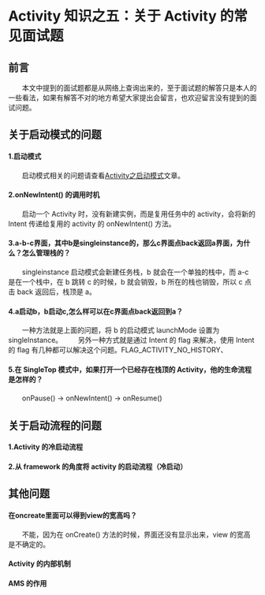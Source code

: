 # Activity 知识之五：关于 Activity 的常见面试题

## 前言
　　本文中提到的面试题都是从网络上查询出来的，至于面试题的解答只是本人的一些看法，如果有解答不对的地方希望大家提出会留言，也欢迎留言没有提到的面试问题。

## 关于启动模式的问题

#### 1.启动模式
　　启动模式相关的问题请查看[Activity之启动模式](https://github.com/ZhangMiao147/android_learning_notes/blob/master/Android/components/Activity/Activity%E4%B9%8B%E5%90%AF%E5%8A%A8%E6%A8%A1%E5%BC%8F.md)文章。

#### 2.onNewIntent() 的调用时机
　　启动一个 Activity 时，没有新建实例，而是复用任务中的 activity，会将新的 Intent 传递给复用的 activity 的 onNewIntent() 方法。

#### 3.a-b-c界面，其中b是singleinstance的，那么c界面点back返回a界面，为什么？怎么管理栈的？
　　singleinstance 启动模式会新建任务栈，b 就会在一个单独的栈中，而 a-c 是在一个栈中，在 b 跳转 c 的时候，b 就会销毁，b 所在的栈也销毁，所以 c 点击 back 返回后，栈顶是 a。

#### 4.a启动b，b启动c,怎么样可以在c界面点back返回到a？
　　一种方法就是上面的问题，将 b 的启动模式 launchMode 设置为 singleInstance。
　　另外一种方式就是通过 Intent 的 flag 来解决，使用 Intent 的 flag 有几种都可以解决这个问题。FLAG_ACTIVITY_NO_HISTORY、

#### 5.在 SingleTop 模式中，如果打开一个已经存在栈顶的 Activity，他的生命流程是怎样的？
　　onPause() -> onNewIntent() -> onResume()

## 关于启动流程的问题

#### 1.Activity 的冷启动流程

#### 2.从 framework 的角度将 activity 的启动流程（冷启动）

## 其他问题

#### 在oncreate里面可以得到view的宽高吗？
　　不能，因为在 onCreate() 方法的时候，界面还没有显示出来，view 的宽高是不确定的。
#### Activity 的内部机制

#### AMS 的作用

